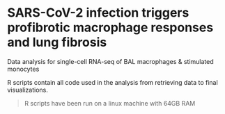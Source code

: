 # SARS-CoV-2 infection triggers profibrotic macrophage responses and lung fibrosis

Data analysis for single-cell RNA-seq of BAL macrophages & stimulated monocytes

R scripts contain all code used in the analysis from retrieving data to final visualizations.

> R scripts have been run on a linux machine with 64GB RAM
